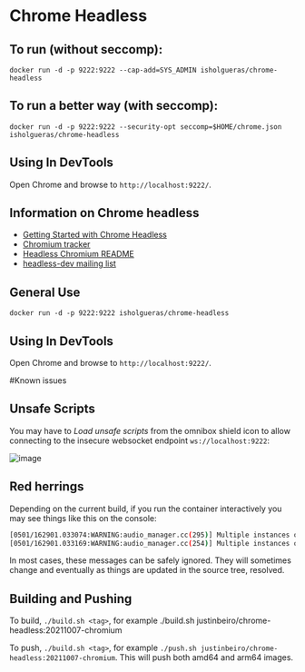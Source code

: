 # Chrome Headless

## To run (without seccomp):
`docker run -d -p 9222:9222 --cap-add=SYS_ADMIN isholgueras/chrome-headless`
 
## To run a better way (with seccomp):
`docker run -d -p 9222:9222 --security-opt seccomp=$HOME/chrome.json isholgueras/chrome-headless`

## Using In DevTools
Open Chrome and browse to `http://localhost:9222/`.

## Information on Chrome headless

* [Getting Started with Chrome Headless](https://developers.google.com/web/updates/2017/04/headless-chrome)
* [Chromium tracker](https://bugs.chromium.org/p/chromium/issues/list?q=label:Proj-Headless)
* [Headless Chromium README](https://chromium.googlesource.com/chromium/src/+/lkgr/headless/README.md)
* [headless-dev mailing list](https://groups.google.com/a/chromium.org/forum/#!forum/headless-dev)

## General Use
`docker run -d -p 9222:9222 isholgueras/chrome-headless`

## Using In DevTools
Open Chrome and browse to `http://localhost:9222/`.

#Known issues

## Unsafe Scripts
You may have to _Load unsafe scripts_ from the omnibox shield icon to allow connecting to the insecure websocket endpoint `ws://localhost:9222`:

![image](https://cloud.githubusercontent.com/assets/39191/21593324/b3e92618-d0ca-11e6-9472-d07b9b9df2c9.png)

## Red herrings
Depending on the current build, if you run the container interactively you may see things like this on the console:
```sh
[0501/162901.033074:WARNING:audio_manager.cc(295)] Multiple instances of AudioManager detected
[0501/162901.033169:WARNING:audio_manager.cc(254)] Multiple instances of AudioManager detected
```
In most cases, these messages can be safely ignored. They will sometimes change and eventually as things are updated in the source tree, resolved.

## Building and Pushing

To build, `./build.sh <tag>`, for example ./build.sh justinbeiro/chrome-headless:20211007-chromium

To push, `./build.sh <tag>`, for example `./push.sh justinbeiro/chrome-headless:20211007-chromium`. This will push both amd64 and arm64 images.